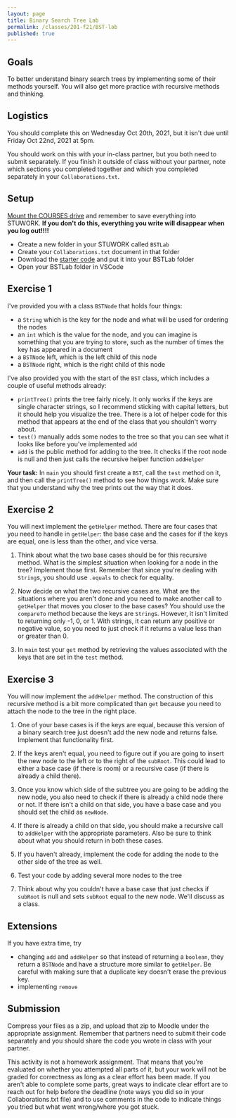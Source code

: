 ```yaml
---
layout: page
title: Binary Search Tree Lab
permalink: /classes/201-f21/BST-lab
published: true
---
```


## Goals
To better understand binary search trees by implementing some of their methods yourself. You will also get more practice with recursive methods and thinking.

## Logistics
You should complete this on Wednesday Oct 20th, 2021, but it isn't due until Friday Oct 22nd, 2021 at 5pm. 

You should work on this with your in-class partner, but you both need to submit separately. 
If you finish it outside of class without your partner, note which sections you completed together and which you completed separately in your `Collaborations.txt`.

## Setup
[Mount the COURSES drive](https://wiki.carleton.edu/pages/viewpage.action?spaceKey=carl&title=CS+111+and+201+workflow+in+CS+labs) and remember to save everything into STUWORK. **If you don't do this, everything you write will disappear when you log out!!!!**
* Create a new folder in your STUWORK called `BSTLab`
* Create your `Collaborations.txt` document in that folder
* Download the [starter code](BST-Starter.zip) and put it into your BSTLab folder
* Open your BSTLab folder in VSCode
 

## Exercise 1
I've provided you with a class `BSTNode` that holds four things:
* a `String` which is the key for the node and what will be used for ordering the nodes
* an `int` which is the value for the node, and you can imagine is something that you are trying to store, such as the number of times the key has appeared in a document
* a `BSTNode` left, which is the left child of this node
* a `BSTNode` right, which is the right child of this node

I've also provided you with the start of the `BST` class, which includes a couple of useful methods already:
* `printTree()` prints the tree fairly nicely. It only works if the keys are single character strings, so I recommend sticking with capital letters, but it should help you visualize the tree. There is a lot of helper code for this method that appears at the end of the class that you shouldn't worry about.
* `test()` manually adds some nodes to the tree so that you can see what it looks like before you've implemented `add`
* `add` is the public method for adding to the tree. It checks if the root node is null and then just calls the recursive helper function `addHelper`

**Your task:** In `main` you should first create a `BST`, call the `test` method on it, and then call the `printTree()` method to see how things work. Make sure that you understand why the tree prints out the way that it does.

## Exercise 2
You will next implement the `getHelper` method.
There are four cases that you need to handle in `getHelper`: the base case and the cases for if the keys are equal, one is less than the other, and vice versa.

1. Think about what the two base cases should be for this recursive method. What is the simplest situation when looking for a node in the tree? Implement those first. Remember that since you're dealing with `String`s, you should use `.equals` to check for equality.

2. Now decide on what the two recursive cases are. What are the situations where you aren't done and you need to make another call to `getHelper` that moves you closer to the base cases? You should use the `compareTo` method because the keys are `String`s. However, it isn't limited to returning only -1, 0, or 1. With strings, it can return any positive or negative value, so you need to just check if it returns a value less than or greater than 0. 

3. In `main` test your `get` method by retrieving the values associated with the keys that are set in the `test` method.

## Exercise 3
You will now implement the `addHelper` method.
The construction of this recursive method is a bit more complicated than `get` because you need to attach the node to the tree in the right place.
 
1.  One of your base cases is if the keys are equal, because this version of a binary search tree just doesn't add the new node and returns false. Implement that functionality first.

2. If the keys aren't equal, you need to figure out if you are going to insert the new node to the left or to the right of the `subRoot`. This could lead to either a base case (if there is room) or a recursive case (if there is already a child there).

3. Once you know which side of the subtree you are going to be adding the new node, you also need to check if there is already a child node there or not. If there isn't a child on that side, you have a base case and you should set the child as `newNode`. 

4. If there is already a child on that side, you should make a recursive call to `addHelper` with the appropriate parameters. Also be sure to think about what you should return in both these cases.

5. If you haven't already, implement the code for adding the node to the other side of the tree as well.

6. Test your code by adding several more nodes to the tree

7. Think about why you couldn't have a base case that just checks if `subRoot` is null and sets `subRoot` equal to the new node. We'll discuss as a class.

## Extensions
If you have extra time, try
* changing `add` and `addHelper` so that instead of returning a `boolean`, they return a `BSTNode` and have a structure more similar to `getHelper`. Be careful with making sure that a duplicate key doesn't erase the previous key.
* implementing `remove`

## Submission
Compress your files as a zip, and upload that zip to Moodle under the appropriate assignment.
Remember that partners need to submit their code separately and you should share the code you wrote in class with your partner.

This activity is not a homework assignment. That means that you're evaluated on whether you attempted all parts of it, but your work will not be graded for correctness as long as a clear effort has been made. If you aren't able to complete some parts, great ways to indicate clear effort are to reach out for help before the deadline (note ways you did so in your Collaborations.txt file) and to use comments in the code to indicate things you tried but what went wrong/where you got stuck.

